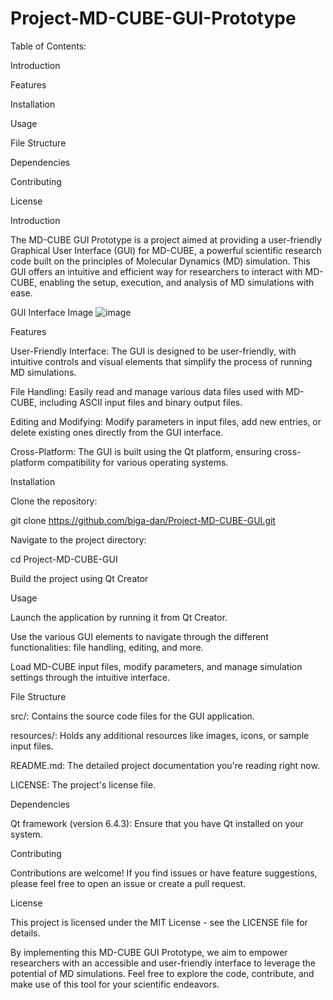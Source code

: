 # Project-MD-CUBE-GUI-Prototype

Table of Contents:

Introduction

Features 

Installation

Usage

File Structure

Dependencies

Contributing

License

Introduction

The MD-CUBE GUI Prototype is a project aimed at providing a user-friendly Graphical User Interface (GUI) for MD-CUBE, a powerful scientific research code built on the principles of Molecular Dynamics (MD) simulation. This GUI offers an intuitive and efficient way for researchers to interact with MD-CUBE, enabling the setup, execution, and analysis of MD simulations with ease.

GUI Interface Image
![image](https://github.com/biga-dan/Project-MD-CUBE-GUI/assets/95633147/c097293f-db45-4a78-840b-b01d778eca08)


Features

User-Friendly Interface: The GUI is designed to be user-friendly, with intuitive controls and visual elements that simplify the process of running MD simulations.

File Handling: Easily read and manage various data files used with MD-CUBE, including ASCII input files and binary output files.

Editing and Modifying: Modify parameters in input files, add new entries, or delete existing ones directly from the GUI interface.

Cross-Platform: The GUI is built using the Qt platform, ensuring cross-platform compatibility for various operating systems.


Installation

Clone the repository:

git clone https://github.com/biga-dan/Project-MD-CUBE-GUI.git


Navigate to the project directory:

cd Project-MD-CUBE-GUI


Build the project using Qt Creator


Usage

Launch the application by running it from Qt Creator.

Use the various GUI elements to navigate through the different functionalities: file handling, editing, and more.

Load MD-CUBE input files, modify parameters, and manage simulation settings through the intuitive interface.


File Structure

src/: Contains the source code files for the GUI application.

resources/: Holds any additional resources like images, icons, or sample input files.

README.md: The detailed project documentation you're reading right now.

LICENSE: The project's license file.


Dependencies

Qt framework (version 6.4.3): Ensure that you have Qt installed on your system.


Contributing

Contributions are welcome! If you find issues or have feature suggestions, please feel free to open an issue or create a pull request.


License

This project is licensed under the MIT License - see the LICENSE file for details.

By implementing this MD-CUBE GUI Prototype, we aim to empower researchers with an accessible and user-friendly interface to leverage the potential of MD simulations. Feel free to explore the code, contribute, and make use of this tool for your scientific endeavors.
